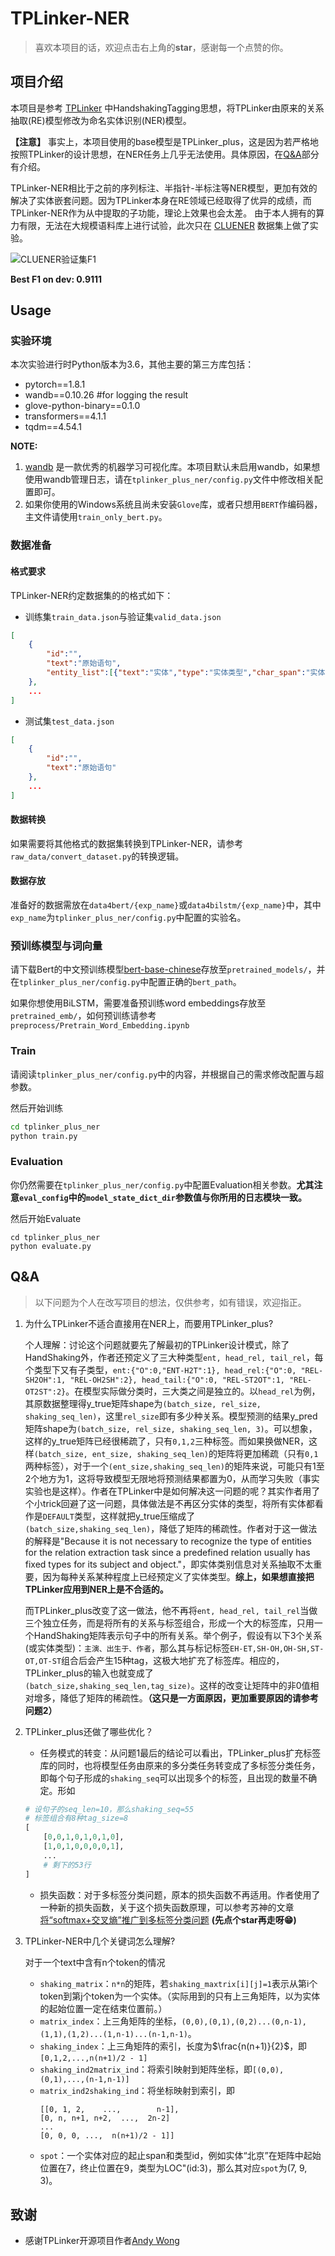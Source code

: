 # TPLinker-NER

> 喜欢本项目的话，欢迎点击右上角的**star**，感谢每一个点赞的你。

## 项目介绍

本项目是参考 [TPLinker](https://github.com/131250208/TPlinker-joint-extraction) 中HandshakingTagging思想，将TPLinker由原来的关系抽取(RE)模型修改为命名实体识别(NER)模型。

**【注意】** 事实上，本项目使用的base模型是TPLinker_plus，这是因为若严格地按照TPLinker的设计思想，在NER任务上几乎无法使用。具体原因，在[Q&A](#Q&A)部分有介绍。

TPLinker-NER相比于之前的序列标注、半指针-半标注等NER模型，更加有效的解决了实体嵌套问题。因为TPLinker本身在RE领域已经取得了优异的成绩，而TPLinker-NER作为从中提取的子功能，理论上效果也会太差。
由于本人拥有的算力有限，无法在大规模语料库上进行试验，此次只在 [CLUENER](https://github.com/CLUEbenchmark/CLUENER2020) 数据集上做了实验。

![CLUENER验证集F1](README_IMG/CLUENER_F1.png "CLUENER验证集F1")

**Best F1 on dev: 0.9111**

## Usage

### 实验环境

本次实验进行时Python版本为3.6，其他主要的第三方库包括：
* pytorch==1.8.1
* wandb==0.10.26 #for logging the result
* glove-python-binary==0.1.0
* transformers==4.1.1
* tqdm==4.54.1
  
**NOTE:** 
1. [wandb](https://docs.wandb.ai/) 是一款优秀的机器学习可视化库。本项目默认未启用wandb，如果想使用wandb管理日志，请在`tplinker_plus_ner/config.py`文件中修改相关配置即可。
2. 如果你使用的Windows系统且尚未安装`Glove`库，或者只想用`BERT`作编码器，主文件请使用`train_only_bert.py`。

### 数据准备

#### 格式要求

TPLinker-NER约定数据集的的格式如下：
* 训练集`train_data.json`与验证集`valid_data.json`
```json
[
    {
        "id":"",
        "text":"原始语句",
        "entity_list":[{"text":"实体","type":"实体类型","char_span":"实体char级别的span","token_span":"实体token级别的span"}]
    },
    ...
]
```
* 测试集`test_data.json`
```json
[
    {
        "id":"",
        "text":"原始语句"
    },
    ...
]
```

#### 数据转换

如果需要将其他格式的数据集转换到TPLinker-NER，请参考`raw_data/convert_dataset.py`的转换逻辑。

#### 数据存放

准备好的数据需放在`data4bert/{exp_name}`或`data4bilstm/{exp_name}`中，其中`exp_name`为`tplinker_plus_ner/config.py`中配置的实验名。

### 预训练模型与词向量

请下载Bert的中文预训练模型[bert-base-chinese](https://huggingface.co/bert-base-chinese)存放至`pretrained_models/`，并在`tplinker_plus_ner/config.py`中配置正确的`bert_path`。

如果你想使用BiLSTM，需要准备预训练word embeddings存放至`pretrained_emb/`，如何预训练请参考`preprocess/Pretrain_Word_Embedding.ipynb`

### Train

请阅读`tplinker_plus_ner/config.py`中的内容，并根据自己的需求修改配置与超参数。

然后开始训练
```bash
cd tplinker_plus_ner
python train.py
```

### Evaluation

你仍然需要在`tplinker_plus_ner/config.py`中配置Evaluation相关参数。**尤其注意`eval_config`中的`model_state_dict_dir`参数值与你所用的日志模块一致。**

然后开始Evaluate
```
cd tplinker_plus_ner
python evaluate.py
```

## Q&A

> 以下问题为个人在改写项目的想法，仅供参考，如有错误，欢迎指正。

1. 为什么TPLinker不适合直接用在NER上，而要用TPLinker_plus?
   
   个人理解：讨论这个问题就要先了解最初的TPLinker设计模式，除了HandShaking外，作者还预定义了三大种类型`ent, head_rel, tail_rel`，每个类型下又有子类型，`ent:{"O":0,"ENT-H2T":1}, head_rel:{"O":0, "REL-SH2OH":1, "REL-OH2SH":2}, head_tail:{"O":0, "REL-ST2OT":1, "REL-OT2ST":2}`。在模型实际做分类时，三大类之间是独立的。以`head_rel`为例，其原数据整理得y_true矩阵shape为`(batch_size, rel_size, shaking_seq_len)`，这里`rel_size`即有多少种关系。模型预测的结果y_pred矩阵shape为`(batch_size, rel_size, shaking_seq_len, 3)`。可以想象，这样的y_true矩阵已经很稀疏了，只有`0,1,2`三种标签。而如果换做NER，这样`(batch_size, ent_size, shaking_seq_len)`的矩阵将更加稀疏（只有`0,1`两种标签），对于一个`(ent_size,shaking_seq_len)`的矩阵来说，可能只有1至2个地方为1，这将导致模型无限地将预测结果都置为0，从而学习失败（事实实验也是这样）。作者在TPLinker中是如何解决这一问题的呢？其实作者用了个小trick回避了这一问题，具体做法是不再区分实体的类型，将所有实体都看作是`DEFAULT`类型，这样就把y_true压缩成了`(batch_size,shaking_seq_len)`，降低了矩阵的稀疏性。作者对于这一做法的解释是"Because it is not necessary to recognize the type of entities for the relation extraction task since a predefined relation usually has fixed types for its subject and object."，即实体类别信息对关系抽取不太重要，因为每种关系某种程度上已经预定义了实体类型。**综上，如果想直接把TPLinker应用到NER上是不合适的。**

   而TPLinker_plus改变了这一做法，他不再将`ent, head_rel, tail_rel`当做三个独立任务，而是将所有的关系与标签组合，形成一个大的标签库，只用一个HandShaking矩阵表示句子中的所有关系。举个例子，假设有以下3个关系(或实体类型)：`主演、出生于、作者`，那么其与标记标签`EH-ET,SH-OH,OH-SH,ST-OT,OT-ST`组合后会产生15种tag，这极大地扩充了标签库。相应的，TPLinker_plus的输入也就变成了`(batch_size,shaking_seq_len,tag_size)`。这样的改变让矩阵中的非0值相对增多，降低了矩阵的稀疏性。**（这只是一方面原因，更加重要原因的请参考问题2）**

2. TPLinker_plus还做了哪些优化？
   * 任务模式的转变：从问题1最后的结论可以看出，TPLinker_plus扩充标签库的同时，也将模型任务由原来的多分类任务转变成了多标签分类任务，即每个句子形成的`shaking_seq`可以出现多个的标签，且出现的数量不确定。形如
   ```python
   # 设句子的seq_len=10，那么shaking_seq=55
   # 标签组合有8种tag_size=8
   [
       [0,0,1,0,1,0,1,0],
       [1,0,1,0,0,0,0,1],
       ...
       # 剩下的53行
   ]
   ```
   * 损失函数：对于多标签分类问题，原本的损失函数不再适用。作者使用了一种新的损失函数，关于这个损失函数原理，可以参考苏神的文章[将“softmax+交叉熵”推广到多标签分类问题](https://kexue.fm/archives/7359) **(先点个star再走呀😁)**

3. TPLinker-NER中几个关键词怎么理解?
   
   对于一个text中含有n个token的情况
    * `shaking_matrix`：`n*n`的矩阵，若`shaking_maxtrix[i][j]=1`表示从第i个token到第j个token为一个实体。（实际用到的只有上三角矩阵，以为实体的起始位置一定在结束位置前。）
    * `matrix_index`：上三角矩阵的坐标，`(0,0),(0,1),(0,2)...(0,n-1),(1,1),(1,2)...(1,n-1)...(n-1,n-1)`。
    * `shaking_index`：上三角矩阵的索引，长度为$\frac{n(n+1)}{2}$，即`[0,1,2,...,n(n+1)/2 - 1]`
    * `shaking_ind2matrix_ind`：将索引映射到矩阵坐标，即`[(0,0),(0,1),...,(n-1,n-1)]`
    * `matrix_ind2shaking_ind`：将坐标映射到索引，即
        ```
        [[0, 1, 2,    ...,        n-1],
        [0, n, n+1, n+2,  ...,  2n-2]
        ...
        [0, 0, 0, ...,  n(n+1)/2 - 1]]
        ```
    * `spot`：一个实体对应的起止span和类型id，例如实体“北京”在矩阵中起始位置在7，终止位置在9，类型为LOC"(id:3)，那么其对应`spot`为(7, 9, 3)。

## 致谢

* 感谢TPLinker开源项目作者[Andy Wong](https://github.com/131250208)



